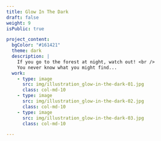 ```yaml
---
title: Glow In The Dark
draft: false
weight: 9
isPublic: true

project_content:
  bgColor: "#161421"
  theme: dark
  description: |
    If you go to the forest at night, watch out! <br />
    You never know what you might find...
  work:
    - type: image
      src: img/illustration_glow-in-the-dark-01.jpg
      class: col-md-10
    - type: image
      src: img/illustration_glow-in-the-dark-02.jpg
      class: col-md-10
    - type: image
      src: img/illustration_glow-in-the-dark-03.jpg
      class: col-md-10

---
```

